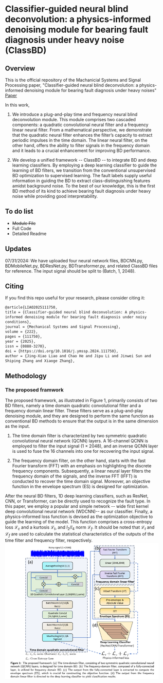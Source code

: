 # Classifier-guided neural blind deconvolution: a physics-informed denoising module for bearing fault diagnosis under heavy noise (ClassBD)
## Overview
This is the official repository of the Machanicial Systems and Signal Processing paper, "Classifier-guided neural blind deconvolution: a physics-informed denoising module for bearing fault diagnosis under heavy noises" [Paper](https://www.sciencedirect.com/science/article/pii/S0888327024006484)



In this work,

1. We introduce a plug-and-play time and frequency neural blind deconvolution module. This module comprises two cascaded components: a quadratic convolutional neural filter and a frequency linear neural filter. From a mathematical perspective, we demonstrate that the quadratic neural filter enhances the filter’s capacity to extract periodic impulses in the time domain. The linear neural filter, on the other hand, offers the ability to filter signals in the frequency domain and it leads to a crucial enhancement for improving BD performance.
    
2. We develop a unified framework -- ClassBD -- to integrate BD and deep learning classifiers. By employing a deep learning classifier to guide the learning of BD filters, we transition from the conventional unsupervised BD optimization to supervised learning. The fault labels supply useful information in guiding the BD to extract class-distinguishing features amidst background noise. To the best of our knowledge, this is the first BD method of its kind to achieve bearing fault diagnosis under heavy noise while providing good interpretability.


## To do list
- ~~Module File~~
- Full Code
- Detailed Readme

## Updates
07/31/2024: We have uploaded four neural network files, BDCNN.py, BDMobileNet.py, BDResNet.py, BDTransformer.py, and related ClassBD files for reference. The input signal should be split to (Batch, 1, 2048). 

## Citing
If you find this repo useful for your research, please consider citing it:

```
@article{LIAO2025111750,
title = {Classifier-guided neural blind deconvolution: A physics-informed denoising module for bearing fault diagnosis under noisy conditions},
journal = {Mechanical Systems and Signal Processing},
volume = {222},
pages = {111750},
year = {2025},
issn = {0888-3270},
doi = {https://doi.org/10.1016/j.ymssp.2024.111750},
author = {Jing-Xiao Liao and Chao He and Jipu Li and Jinwei Sun and Shiping Zhang and Xiaoge Zhang},
```

## Methodology

### The proposed framwork
The proposed framework, as illustrated in Figure 1, primarily consists of two BD filters, namely a time domain quadratic convolutional filter and a frequency domain linear filter. These filters serve as a plug-and-play denoising module, and they are designed to perform the same function as conventional BD methods to ensure that the output is in the same dimension as the input.
1. The time domain filter is characterized by two symmetric quadratic convolutional neural network (QCNN) layers. A 16-channel QCNN is employed to filter the input signal (1 $\times$ 2048), and an inverse QCNN layer is used to fuse the 16 channels into one for recovering the input signal.
    
2. The frequency domain filter, on the other hand, starts with the fast Fourier transform (FFT) with an emphasis on highlighting the discrete frequency components. Subsequently, a linear neural layer filters the frequency domain of the signals, and the inverse FFT (IFFT) is conducted to recover the time domain signal. Moreover, an objective function in the envelope spectrum (ES) is designed for optimization.



After the neural BD filters, 1D deep learning classifiers, such as ResNet, CNN, or Transformer, can be directly used to recognize the fault type. In this paper, we employ a popular and simple network -- wide first kernel deep convolutional neural network (WDCNN)-- as our classifier. Finally, a physics-informed loss function is devised as the optimization objective to guide the learning of the model. This function comprises a cross-entropy loss $\mathcal{L}_c$ and a kurtosis $\mathcal{L}_t$, and $l_2/l_4$ norm $\mathcal{L}_f$. It should be noted that $\mathcal{L}_t$ and $\mathcal{L}_f$ are used to calculate the statistical characteristics of the outputs of the time filter and frequency filter, respectively.
![enter description here](https://raw.githubusercontent.com/asdvfghg/image/master/小书匠/1712802181843.png)

